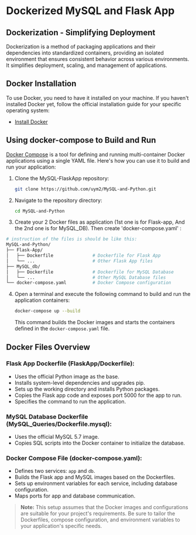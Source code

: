 
# Dockerized MySQL and Flask App

## Dockerization - Simplifying Deployment

Dockerization is a method of packaging applications and their dependencies into standardized containers, providing an isolated environment that ensures consistent behavior across various environments. It simplifies deployment, scaling, and management of applications.

## Docker Installation

To use Docker, you need to have it installed on your machine. If you haven't installed Docker yet, follow the official installation guide for your specific operating system:

- [Install Docker](https://docs.docker.com/get-docker/)

## Using docker-compose to Build and Run

[Docker Compose](https://docs.docker.com/compose/) is a tool for defining and running multi-container Docker applications using a single YAML file. Here's how you can use it to build and run your application:

1. Clone the MySQL-FlaskApp repository:

   ```sh
   git clone https://github.com/uym2/MySQL-and-Python.git
   ```

2. Navigate to the repository directory:

   ```sh
   cd MySQL-and-Python
   ```

3. Create your 2 Docker files as application (1st one is for Flask-app, And the 2nd one is for MySQL_DB).
 Then create 'docker-compose.yaml' :

```sh
# instruction of the files is should be like this:
MySQL-and-Python/
├── Flask-App/
│   ├── Dockerfile               # Dockerfile for Flask App
│   └── ...                      # Other Flask App files
├── MySQL_db/
│   ├── Dockerfile               # Dockerfile for MySQL Database
│   └── ...                      # Other MySQL Database files
└── docker-compose.yaml          # Docker Compose configuration

```
4. Open a terminal and execute the following command to build and run the application containers:

   ```sh
   docker-compose up --build
   ```

   This command builds the Docker images and starts the containers defined in the `docker-compose.yaml` file.

## Docker Files Overview

### Flask App Dockerfile (FlaskApp/Dockerfile):

- Uses the official Python image as the base.
- Installs system-level dependencies and upgrades pip.
- Sets up the working directory and installs Python packages.
- Copies the Flask app code and exposes port 5000 for the app to run.
- Specifies the command to run the application.

### MySQL Database Dockerfile (MySQL_Queries/Dockerfile.mysql):

- Uses the official MySQL 5.7 image.
- Copies SQL scripts into the Docker container to initialize the database.

### Docker Compose File (docker-compose.yaml):

- Defines two services: `app` and `db`.
- Builds the Flask app and MySQL images based on the Dockerfiles.
- Sets up environment variables for each service, including database configuration.
- Maps ports for app and database communication.

> **Note:** This setup assumes that the Docker images and configurations are suitable for your project's requirements. Be sure to tailor the Dockerfiles, compose configuration, and environment variables to your application's specific needs.

